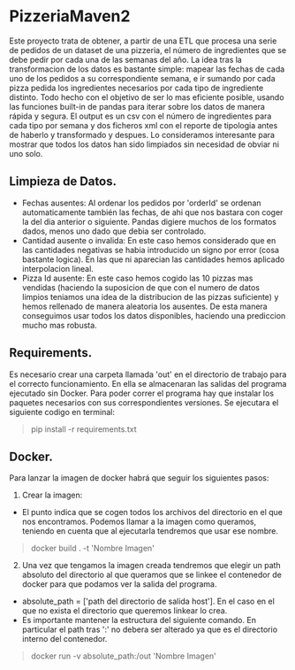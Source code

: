 # PizzeriaMaven2
Este proyecto trata de obtener, a partir de una ETL que procesa una serie de pedidos de un dataset de una pizzeria, el número de ingredientes que se debe pedir por cada una de las semanas del año. La idea tras la transformacion de los datos es bastante simple: mapear las fechas de cada uno de los pedidos a su correspondiente semana, e ir sumando por cada pizza pedida los ingredientes necesarios por cada tipo de ingrediente distinto. Todo hecho con el objetivo de ser lo mas eficiente posible, usando las funciones built-in de pandas para iterar sobre los datos de manera rápida y segura. El output es un csv con el número de ingredientes para cada tipo por semana y dos ficheros xml con el reporte de tipologia antes de haberlo y transformado y despues. Lo consideramos interesante para mostrar que todos los datos han sido limpiados sin necesidad de obviar ni uno solo.
## Limpieza de Datos.
- Fechas ausentes: Al ordenar los pedidos por 'orderId' se ordenan automaticamente también las fechas, de ahi que nos bastara con coger la del dia anterior o siguiente. Pandas digiere muchos de los formatos dados, menos uno dado que debia ser controlado.
- Cantidad ausente o invalida: En este caso hemos considerado que en las cantidades negativas se habia introducido un signo por error (cosa bastante logica). En las que ni aparecian las cantidades hemos aplicado interpolacion lineal.
- Pizza Id ausente: En este caso hemos cogido las 10 pizzas mas vendidas (haciendo la suposicion de que con el numero de datos limpios teniamos una idea de la distribucion de las pizzas suficiente)  y hemos rellenado de manera aleatoria los ausentes.
De esta manera conseguimos usar todos los datos disponibles, haciendo una prediccion mucho mas robusta.
## Requirements.
Es necesario crear una carpeta llamada 'out' en el directorio de trabajo para el correcto funcionamiento. En ella se almacenaran las salidas del programa
ejecutado sin Docker.
Para poder correr el programa hay que instalar los paquetes necesarios con sus correspondientes versiones. Se ejecutara el siguiente codigo en terminal:
>pip install -r requirements.txt
## Docker.
Para lanzar la imagen de docker habrá que seguir los siguientes pasos:
1. Crear la imagen: 
- El punto indica que se cogen todos los archivos del directorio en el que nos encontramos. Podemos llamar a la imagen como queramos, teniendo en cuenta que al ejecutarla tendremos que usar ese nombre.
>docker build . -t 'Nombre Imagen'
2. Una vez que tengamos la imagen creada tendremos que elegir un path absoluto del directorio al que queramos que se linkee el contenedor de docker
para que podamos ver la salida del programa.
- absolute_path = ['path del directorio de salida host']. En el caso en el que no exista el directorio que queremos linkear lo crea.
- Es importante mantener la estructura del siguiente comando. En particular el path tras ':' no debera ser alterado ya que es el directorio interno del contenedor.
>docker run -v absolute_path:/out 'Nombre Imagen'
